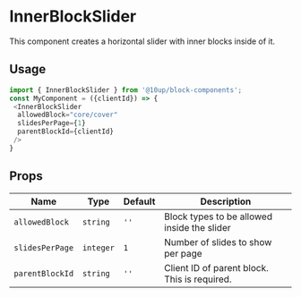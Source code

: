 # InnerBlockSlider

This component creates a horizontal slider with inner blocks inside of it.

## Usage

```js
import { InnerBlockSlider } from '@10up/block-components';
const MyComponent = ({clientId}) => {
 <InnerBlockSlider
  allowedBlock="core/cover"
  slidesPerPage={1}
  parentBlockId={clientId}
 />
}
```

## Props

| Name       | Type              | Default  |  Description                                                   |
| ---------- | ----------------- | -------- | -------------------------------------------------------------- |
| `allowedBlock` | `string`    | `''`   | Block types to be allowed inside the slider         |
| `slidesPerPage` | `integer` | `1` | Number of slides to show per page |
| `parentBlockId` | `string` | `''` | Client ID of parent block. This is required.  |
